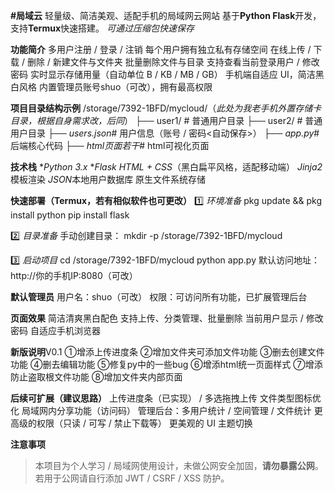 **#局域云**
轻量级、简洁美观、适配手机的局域网云网站
基于**Python Flask**开发，支持**Termux**快速搭建。
*可通过压缩包快速保存*

**功能简介**
多用户注册 / 登录 / 注销
每个用户拥有独立私有存储空间
在线上传 / 下载 / 删除 / 新建文件与文件夹
批量删除文件与目录
支持查看当前登录用户 / 修改密码
实时显示存储用量（自动单位 B / KB / MB / GB）
手机端自适应 UI，简洁黑白风格
内置管理员账号shuo（可改），拥有最高权限

**项目目录结构示例**
/storage/7392-1BFD/mycloud/（*此处为我老手机外置存储卡目录，根据自身需求改，后同*）
├── user1/          # 普通用户目录
├── user2/          # 普通用户目录
├── *users.json*# 用户信息（账号 / 密码<自动保存>）
├── *app.py*# 后端核心代码
├── *html页面若干*# html可视化页面

**技术栈**
**Python 3.x*
**Flask*
*HTML + CSS*（黑白扁平风格，适配移动端）
*Jinja2*模板渲染
*JSON*本地用户数据库
原生文件系统存储

**快速部署（Termux，若有相似软件也可更改）**
1️⃣ *环境准备*
pkg update && pkg install python
pip install flask

2️⃣ *目录准备*
手动创建目录：
mkdir -p /storage/7392-1BFD/mycloud

3️⃣ *启动项目*
cd /storage/7392-1BFD/mycloud
python app.py
默认访问地址：http://你的手机IP:8080（可改）

**默认管理员**
用户名：shuo（可改）
权限：可访问所有功能，已扩展管理后台

**页面效果**
简洁清爽黑白配色
支持上传、分类管理、批量删除
当前用户显示 / 修改密码
自适应手机浏览器

**新版说明**V0.1
①增添上传进度条
②增加文件夹可添加文件功能
③删去创建文件功能
④删去编辑功能
⑤修复py中的一些bug
⑥增添html统一页面样式
⑦增添防止盗取根文件功能
⑧增加文件夹内部页面

**后续可扩展（建议思路）**
上传进度条（已实现） / 多选拖拽上传
文件类型图标优化
局域网内分享功能（访问码）
管理后台：多用户统计 / 空间管理 / 文件统计
更高级的权限（只读 / 可写 / 禁止下载等）
更美观的 UI 主题切换

**注意事项**
> 本项目为个人学习 / 局域网使用设计，未做公网安全加固，**请勿暴露公网**。
若用于公网请自行添加 JWT / CSRF / XSS 防护。
